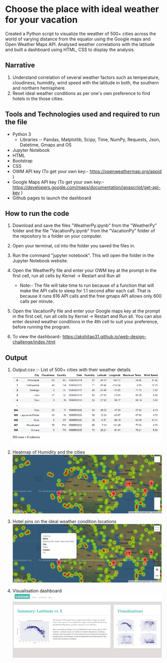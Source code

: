 # Choose the place with ideal weather for your vacation
Created a Python script to visualize the weather of 500+ cities across the world of varying distance from the equator using the Google maps and Open Weather Maps API. Analysed weather correlations with the latitude and built a dashboard using HTML, CSS to display the analysis.

## Narrative
1. Understand correlation of several weather factors such as temperature, cloudiness, humidity, wind speed with the latitude in both, the southern and northern hemisphere. 
2. Reset ideal weather conditions as per one's own preference to find hotels in the those cities.

## Tools and Technologies used and required to run the file
* Python 3
    - Libraries :- Pandas, Matplotlib, Scipy, Time, NumPy, Requests, Json, Datetime, Gmaps and OS
* Jupyter Notebook
* HTML
* Bootstrap 
* CSS
* OWM API key (To get your own key:- https://openweathermap.org/appid )
* Google Maps API key (To get your own key:- https://developers.google.com/maps/documentation/javascript/get-api-key )
* Github pages to launch the dashboard

## How to run the code
1. Download and save the files "WeatherPy.ipynb" from the "WeatherPy" folder and the file "VacationPy.ipynb" from the "VacationPy" folder of the repository to a folder on your computer.
2. Open your terminal, cd into the folder you saved the files in.
3. Run the command "jupyter notebook". This will open the folder in the Jupyter Notebook website.
4. Open the WeatherPy file and enter your OWM key at the prompt in the first cell, run all cells by Kernel -> Restart and Run all
    - Note:- The file will take time to run because of a function that will make the API calls to sleep for 1.1 second after each call. That is because it runs 616 API calls and the free gmaps API allows only 600 calls per minute. 
5. Open the VacationPy file and enter your Google maps key at the prompt in the first cell, run all cells by Kernel -> Restart and Run all. You can also enter desired weather conditions in the 4th cell to suit your preference, before running the program.

6. To view the dashboard- https://akshitap31.github.io/web-design-challenge/index.html

## Output
1. Output.csv :- List of 500+ cities with their weather details
![outputtable](Images/Output.PNG)

2. Heatmap of Humidity and the cities
![map](Images/map.png)
3. Hotel pins on the ideal weather condition locations 
![hotelpins](Images/hotel-pins.PNG)
4. Visualisation dashboard
![dashboard](Images/dashboard.png)
